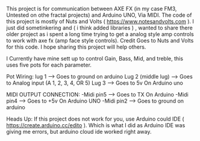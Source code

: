 This project is for communication between AXE FX (in my case FM3, Untested on othe fractal projects) and Arduino UNO, Via MIDI. 
The code of this project is mostly of Nuts and Volts ( https://www.notesandvolts.com ). I just did sometinkering and ( i think added libraries ) , wanted to share there older project as i spent a long time trying to get a analog style amp controls to work with axe fx (amp face style controls). 
Credit Goes to Nuts and Volts for this code. I hope sharing this project will help others. 

I Currently have mine sett up to control Gain, Bass, Mid, and treble, this uses five pots for each parameter. 

Pot Wiring: 
lug 1 --> Goes to ground on arduino 
Lug 2 (middle lug) --> Goes to Analog input (A 1, 2, 3, 4, OR 5)
Lug 3 --> Goes to 5v On Arduino uno 

MIDI OUTPUT CONNECTION:
-Midi pin5 --> Goes to TX On Arduino
-Midi pin4 --> Goes to +5v On Arduino UNO
-Midi pin2 --> Goes to ground on arduino 

Heads Up: 
If this project does not work for you, use Arduino could IDE ( https://create.arduino.cc/edito ). Which is what I did as Arduino IDE was giving me errors, but arduino cloud ide worked right away. 
